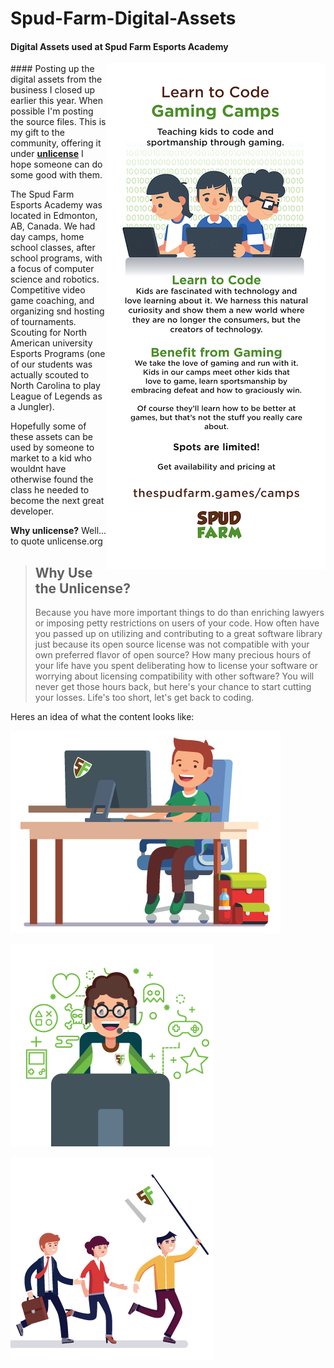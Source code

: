 # Spud-Farm-Digital-Assets

#### Digital Assets used at Spud Farm Esports Academy 

<img align="right" src="banner02.png"> #### Posting up the digital assets from the business I closed up earlier this year. When possible I'm posting the source files. This is my gift to the community, offering it under **[unlicense](http://unlicense.org)** I hope someone can do some good with them.

The Spud Farm Esports Academy was located in Edmonton, AB, Canada. We had day camps, home school classes, after school programs, with a focus of computer science and robotics. Competitive video game coaching, and organizing snd hosting of tournaments. Scouting for North American university Esports Programs (one of our students was actually scouted to North Carolina to play League of Legends as a Jungler). 

Hopefully some of these assets can be used by someone to market to a kid who wouldnt have otherwise found the class he needed to become the next great developer.

**Why unlicense?** Well... to quote unlicense.org

> ## Why Use the Unlicense?
> Because you have more important things to do than enriching lawyers or imposing petty restrictions on users of your code. How often have you passed up on utilizing and contributing to a great software library just because its open source license was not compatible with your own preferred flavor of open source? How many precious hours of your life have you spent deliberating how to license your software or worrying about licensing compatibility with other software? You will never get those hours back, but here's your chance to start cutting your losses. Life's too short, let's get back to coding.

Heres an idea of what the content looks like:

![Kid in Chair](KidChair.png)

![Kid Coder](Leagues.png)

![Party](Party.png)

